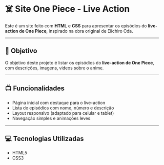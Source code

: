 # ☠️ Site One Piece - Live Action

Este é um site feito com **HTML** e **CSS**  para apresentar os episódios do **live-action de One Piece**, inspirado na obra original de Eiichiro Oda.

---

## 🌟 Objetivo

O objetivo deste projeto é listar os episódios do **live-action de One Piece**, com descrições, imagens, videos sobre o anime.

---

## 📺 Funcionalidades

- Página inicial com destaque para o live-action
- Lista de episódios com nome, número e descrição
- Layout responsivo (adaptado para celular e tablet)
- Navegação simples e animações leves

---

## 💻 Tecnologias Utilizadas

- HTML5
- CSS3

